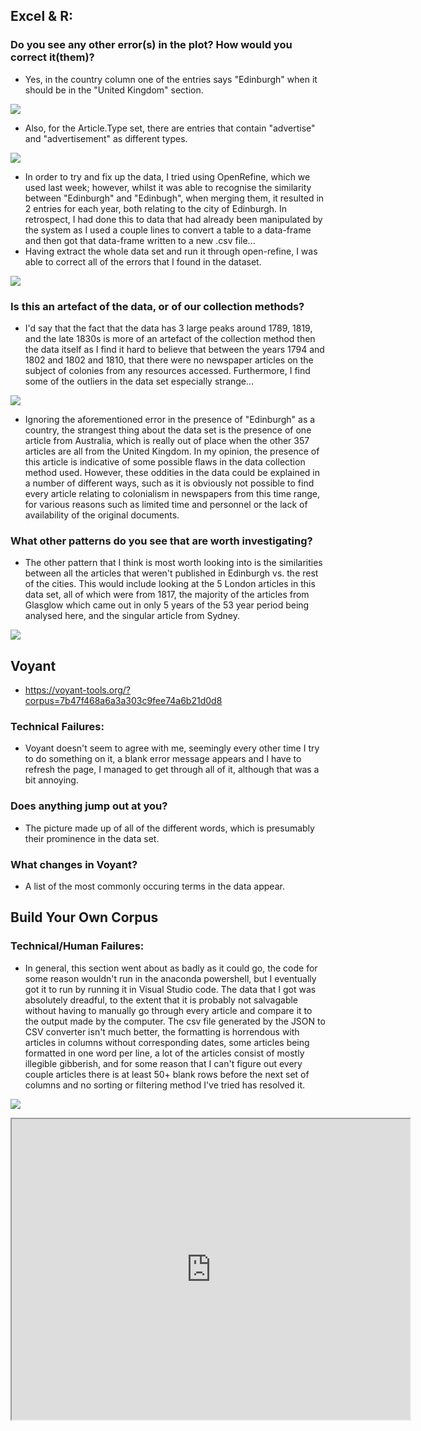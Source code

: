 ## Excel & R:
### Do you see any other error(s) in the plot? How would you correct it(them)?
- Yes, in the country column one of the entries says "Edinburgh" when it should be in the "United Kingdom" section. 

![](evidence/ErrorINR.png)

- Also, for the Article.Type set, there are entries that contain "advertise" and "advertisement" as different types. 

![](evidence/ArticleTypeData.png)

- In order to try and fix up the data, I tried using OpenRefine, which we used last week; however, whilst it was able to recognise the similarity between "Edinburgh" and "Edinbugh", when merging them, it resulted in 2 entries for each year, both relating to the city of Edinburgh. In retrospect, I had done this to data that had already been manipulated by the system as I used a couple lines to convert a table to a data-frame and then got that data-frame written to a new .csv file... 
- Having extract the whole data set and run it through open-refine, I was able to correct all of the errors that I found in the dataset.

![](evidence/FixedDataPhoto.png)

### Is this an artefact of the data, or of our collection methods?
- I'd say that the fact that the data has 3 large peaks around 1789, 1819, and the late 1830s is more of an artefact of the collection method then the data itself as I find it hard to believe that between the years 1794 and 1802 and 1802 and 1810, that there were no newspaper articles on the subject of colonies from any resources accessed. Furthermore, I find some of the outliers in the data set especially strange...

![](evidence/CountryChart.png)

- Ignoring the aforementioned error in the presence of "Edinburgh" as a country, the strangest thing about the data set is the presence of one article from Australia, which is really out of place when the other 357 articles are all from the United Kingdom. In my opinion, the presence of this article is indicative of some possible flaws in the data collection method used. However, these oddities in the data could be explained in a number of different ways, such as it is obviously not possible to find every article relating to colonialism in newspapers from this time range, for various reasons such as limited time and personnel or the lack of availability of the original documents. 

### What other patterns do you see that are worth investigating?
- The other pattern that I think is most worth looking into is the similarities between all the articles that weren't published in Edinburgh vs. the rest of the cities. This would include looking at the 5 London articles in this data set, all of which were from 1817, the majority of the articles from Glasglow which came out in only 5 years of the 53 year period being analysed here, and the singular article from Sydney. 

![](evidence/NEWPLOT.png)

## Voyant
- https://voyant-tools.org/?corpus=7b47f468a6a3a303c9fee74a6b21d0d8
### Technical Failures:
- Voyant doesn't seem to agree with me, seemingly every other time I try to do something on it, a blank error message appears and I have to refresh the page, I managed to get through all of it, although that was a bit annoying. 
### Does anything jump out at you? 
- The picture made up of all of the different words, which is presumably their prominence in the data set.
### What changes in Voyant?
- A list of the most commonly occuring terms in the data appear. 

## Build Your Own Corpus
### Technical/Human Failures:
- In general, this section went about as badly as it could go, the code for some reason wouldn't run in the anaconda powershell, but I eventually got it to run by running it in Visual Studio code. The data that I got was absolutely dreadful, to the extent that it is probably not salvagable without having to manually go through every article and compare it to the output made by the computer. The csv file generated by the JSON to CSV converter isn't much better, the formatting is horrendous with articles in columns without corresponding dates, some articles being formatted in one word per line, a lot of the articles consist of mostly illegible gibberish, and for some reason that I can't figure out every couple articles there is at least 50+ blank rows before the next set of columns and no sorting or filtering method I've tried has resolved it. 

![](evidence/GIBBERISH.png)


<iframe style='width: 637px; height: 481px;' src='https://voyant-tools.org/tool/Cirrus/?corpus=7b47f468a6a3a303c9fee74a6b21d0d8'></iframe>

